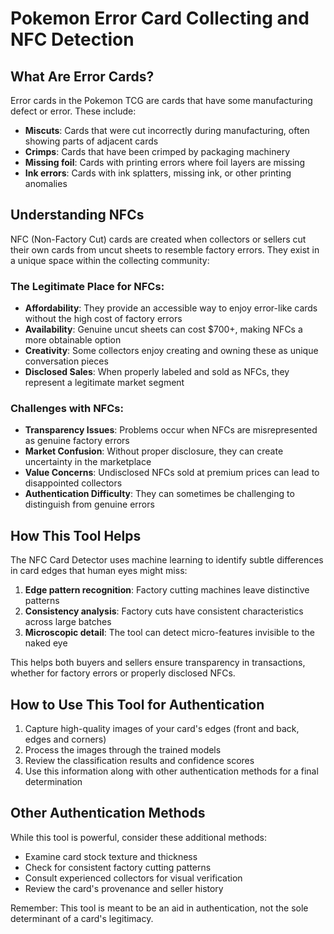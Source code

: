 # Pokemon Error Card Collecting and NFC Detection

## What Are Error Cards?

Error cards in the Pokemon TCG are cards that have some manufacturing defect or error. These include:

- **Miscuts**: Cards that were cut incorrectly during manufacturing, often showing parts of adjacent cards
- **Crimps**: Cards that have been crimped by packaging machinery
- **Missing foil**: Cards with printing errors where foil layers are missing
- **Ink errors**: Cards with ink splatters, missing ink, or other printing anomalies

## Understanding NFCs

NFC (Non-Factory Cut) cards are created when collectors or sellers cut their own cards from uncut sheets to resemble factory errors. They exist in a unique space within the collecting community:

### The Legitimate Place for NFCs:

- **Affordability**: They provide an accessible way to enjoy error-like cards without the high cost of factory errors
- **Availability**: Genuine uncut sheets can cost $700+, making NFCs a more obtainable option
- **Creativity**: Some collectors enjoy creating and owning these as unique conversation pieces
- **Disclosed Sales**: When properly labeled and sold as NFCs, they represent a legitimate market segment

### Challenges with NFCs:

- **Transparency Issues**: Problems occur when NFCs are misrepresented as genuine factory errors
- **Market Confusion**: Without proper disclosure, they can create uncertainty in the marketplace
- **Value Concerns**: Undisclosed NFCs sold at premium prices can lead to disappointed collectors
- **Authentication Difficulty**: They can sometimes be challenging to distinguish from genuine errors

## How This Tool Helps

The NFC Card Detector uses machine learning to identify subtle differences in card edges that human eyes might miss:

1. **Edge pattern recognition**: Factory cutting machines leave distinctive patterns
2. **Consistency analysis**: Factory cuts have consistent characteristics across large batches
3. **Microscopic detail**: The tool can detect micro-features invisible to the naked eye

This helps both buyers and sellers ensure transparency in transactions, whether for factory errors or properly disclosed NFCs.

## How to Use This Tool for Authentication

1. Capture high-quality images of your card's edges (front and back, edges and corners)
2. Process the images through the trained models
3. Review the classification results and confidence scores
4. Use this information along with other authentication methods for a final determination

## Other Authentication Methods

While this tool is powerful, consider these additional methods:
- Examine card stock texture and thickness
- Check for consistent factory cutting patterns
- Consult experienced collectors for visual verification
- Review the card's provenance and seller history

Remember: This tool is meant to be an aid in authentication, not the sole determinant of a card's legitimacy.
